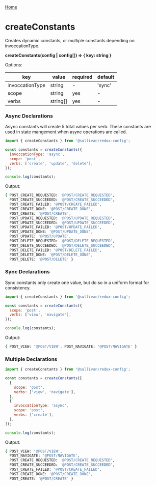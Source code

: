 [Home](https://github.com/icarus-sullivan/redux-config/blob/master/README.md)

# createConstants
Creates dynamic constants, or multiple constants depending on invoccationType.

**createConstants(config | config[]) => { key: string }**

Options:

| key| value | required | default |
|--|--|--|--|
| invoccationType | string | - | 'sync' |
| scope | string | yes | - |
| verbs | string[] | yes | - |

### Async Declarations 
Async constants will create 5 total values per verb. These constants are used in state mangement when async operations are called. 

```javascript
import { createConstants } from '@sullivan/redux-config';

const constants = createConstants({
  invoccationType: 'async',
  scope: 'post',
  verbs: ['create', 'update', 'delete'],
});

console.log(constants);
```

Output:
```bash
{ POST_CREATE_REQUESTED: '@POST/CREATE_REQUESTED',
  POST_CREATE_SUCCEEDED: '@POST/CREATE_SUCCEEDED',
  POST_CREATE_FAILED: '@POST/CREATE_FAILED',
  POST_CREATE_DONE: '@POST/CREATE_DONE',
  POST_CREATE: '@POST/CREATE',
  POST_UPDATE_REQUESTED: '@POST/UPDATE_REQUESTED',
  POST_UPDATE_SUCCEEDED: '@POST/UPDATE_SUCCEEDED',
  POST_UPDATE_FAILED: '@POST/UPDATE_FAILED',
  POST_UPDATE_DONE: '@POST/UPDATE_DONE',
  POST_UPDATE: '@POST/UPDATE',
  POST_DELETE_REQUESTED: '@POST/DELETE_REQUESTED',
  POST_DELETE_SUCCEEDED: '@POST/DELETE_SUCCEEDED',
  POST_DELETE_FAILED: '@POST/DELETE_FAILED',
  POST_DELETE_DONE: '@POST/DELETE_DONE',
  POST_DELETE: '@POST/DELETE' }
```

### Sync Declarations
Sync constants only create one value, but do so in a uniform format for consistency.

```javascript
import { createConstants } from '@sullivan/redux-config';

const constants = createConstants({
  scope: 'post',
  verbs: ['view', 'navigate'],
});

console.log(constants);
```

Output:
```bash
{ POST_VIEW: '@POST/VIEW', POST_NAVIGATE: '@POST/NAVIGATE' }
```

### Multiple Declarations

```javascript
import { createConstants } from '@sullivan/redux-config';

const constants = createConstants([
  {
    scope: 'post',
    verbs: ['view', 'navigate'],
  },
  {
    invoccationType: 'async',
    scope: 'post',
    verbs: ['create'],
  },
]);

console.log(constants);
```

Output:
```bash
{ POST_VIEW: '@POST/VIEW',
  POST_NAVIGATE: '@POST/NAVIGATE',
  POST_CREATE_REQUESTED: '@POST/CREATE_REQUESTED',
  POST_CREATE_SUCCEEDED: '@POST/CREATE_SUCCEEDED',
  POST_CREATE_FAILED: '@POST/CREATE_FAILED',
  POST_CREATE_DONE: '@POST/CREATE_DONE',
  POST_CREATE: '@POST/CREATE' }
```
